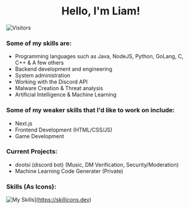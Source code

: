 <div align="center">
<h1>Hello, I'm Liam!</h1>
</div>

![Visitors](https://komarev.com/ghpvc/?username=liammmdeveloper&color=0384fc)

### Some of my skills are:
- Programming languages such as Java, NodeJS, Python, GoLang, C, C++ & A few others
- Backend development and engineering
- System administration
- Working with the Discord API
- Malware Creation & Threat analysis
- Artificial Intelligence & Machine Learning


### Some of my weaker skills that I'd like to work on include:
- Next.js
- Frontend Development (HTML/CSS/JS)
- Game Development

### Current Projects:
- dootsi (discord bot) (Music, DM Verification, Security/Moderation)
- Machine Learning Code Generater (Private)


### Skills (As Icons):
![My Skills](https://skillicons.dev/icons?i=java,bash,cloudflare,discord,bots,go,express,gradle,lua,vim,mysql,py,sqlite,selenium,c,cpp,firebase,git&perline=7)](https://skillicons.dev)
